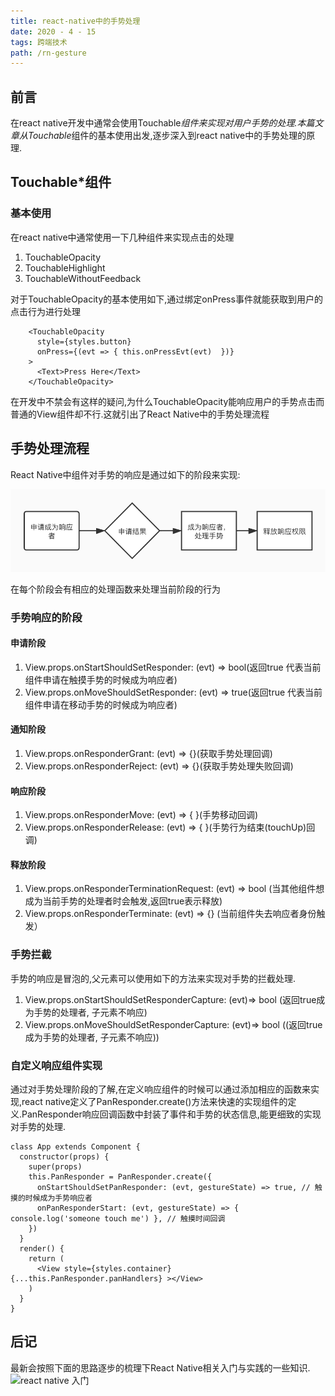 ```yaml
---
title: react-native中的手势处理
date: 2020 - 4 - 15
tags: 跨端技术
path: /rn-gesture
---
```


## 前言
在react native开发中通常会使用Touchable*组件来实现对用户手势的处理.本篇文章从Touchable*组件的基本使用出发,逐步深入到react native中的手势处理的原理.

## Touchable*组件

### 基本使用
在react native中通常使用一下几种组件来实现点击的处理
1. TouchableOpacity
2. TouchableHighlight 
3. TouchableWithoutFeedback

对于TouchableOpacity的基本使用如下,通过绑定onPress事件就能获取到用户的点击行为进行处理   

        <TouchableOpacity
          style={styles.button}
          onPress={(evt => { this.onPressEvt(evt)  })}
        >
          <Text>Press Here</Text>
        </TouchableOpacity>

在开发中不禁会有这样的疑问,为什么TouchableOpacity能响应用户的手势点击而普通的View组件却不行.这就引出了React Native中的手势处理流程

## 手势处理流程
React Native中组件对手势的响应是通过如下的阶段来实现:

![react native 手势](./RNGesture/gesturelifecycle.jpg) 

在每个阶段会有相应的处理函数来处理当前阶段的行为  

### 手势响应的阶段

#### 申请阶段
1. View.props.onStartShouldSetResponder: (evt) => bool(返回true 代表当前组件申请在触摸手势的时候成为响应者)
2. View.props.onMoveShouldSetResponder: (evt) => true(返回true 代表当前组件申请在移动手势的时候成为响应者)  

#### 通知阶段
1. View.props.onResponderGrant: (evt) => {}(获取手势处理回调)
2. View.props.onResponderReject: (evt) => {}(获取手势处理失败回调)  

#### 响应阶段
1. View.props.onResponderMove: (evt) => { }(手势移动回调)
2. View.props.onResponderRelease: (evt) => { }(手势行为结束(touchUp)回调)  

#### 释放阶段
1. View.props.onResponderTerminationRequest: (evt) => bool (当其他组件想成为当前手势的处理者时会触发,返回true表示释放)
2. View.props.onResponderTerminate: (evt) => {} (当前组件失去响应者身份触发）

### 手势拦截
手势的响应是冒泡的,父元素可以使用如下的方法来实现对手势的拦截处理.  
1. View.props.onStartShouldSetResponderCapture: (evt)=> bool (返回true成为手势的处理者, 子元素不响应)
2. View.props.onMoveShouldSetResponderCapture: (evt)=> bool ((返回true成为手势的处理者, 子元素不响应))

### 自定义响应组件实现
通过对手势处理阶段的了解,在定义响应组件的时候可以通过添加相应的函数来实现,react native定义了PanResponder.create()方法来快速的实现组件的定义.PanResponder响应回调函数中封装了事件和手势的状态信息,能更细致的实现对手势的处理.


    class App extends Component {
      constructor(props) {
        super(props)
        this.PanResponder = PanResponder.create({
          onStartShouldSetPanResponder: (evt, gestureState) => true, // 触摸的时候成为手势响应者
          onPanResponderStart: (evt, gestureState) => { console.log('someone touch me') }, // 触摸时间回调
        })
      }
      render() {
        return (
          <View style={styles.container} {...this.PanResponder.panHandlers} ></View>
        )
      }
    }

## 后记
最新会按照下面的思路逐步的梳理下React Native相关入门与实践的一些知识.
![react native 入门](reactNativeBasic.png) 



